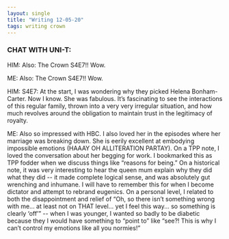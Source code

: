 ```yaml
---
layout: single
title: "Writing 12-05-20"
tags: writing crown
---
```


### CHAT WITH UNI-T:
HIM: Also: The Crown S4E7!! Wow.

ME: Also: The Crown S4E7!! Wow.

HIM: S4E7: At the start, I was wondering why they picked Helena Bonham-Carter. Now I know. She was fabulous. It’s fascinating to see the interactions of this regular family, thrown into a very very irregular situation, and how much revolves around the obligation to maintain trust in the legitimacy of royalty.

ME: Also so impressed with HBC. I also loved her in the episodes where her marriage was breaking down. She is eerily excellent at embodying impossible emotions (HAAAY OH ALLITERATION PARTAY). On a TPP note, I loved the conversation about her begging for work. I bookmarked this as TPP fodder when we discuss things like “reasons for being.” On a historical note, it was very interesting to hear the queen mum explain why they did what they did -- it made complete logical sense, and was absolutely gut wrenching and inhumane. I will have to remember this for when I become dictator and attempt to rebrand eugenics. On a personal level, I related to both the disappointment and relief of “Oh, so there isn’t something wrong with me... at least not on THAT level... yet I feel this way... so something is clearly ‘off’” -- when I was younger, I wanted so badly to be diabetic because they I would have something to “point to” like “see?! This is why I can’t control my emotions like all you normies!”